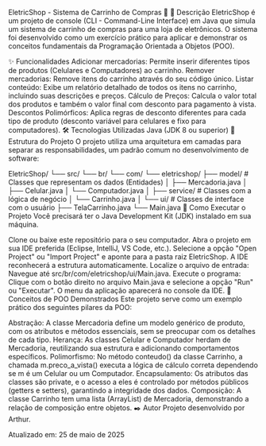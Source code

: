 EletricShop - Sistema de Carrinho de Compras 🛒
📄 Descrição
EletricShop é um projeto de console (CLI - Command-Line Interface) em Java que simula um sistema de carrinho de compras para uma loja de eletrônicos. O sistema foi desenvolvido como um exercício prático para aplicar e demonstrar os conceitos fundamentais da Programação Orientada a Objetos (POO).

✨ Funcionalidades
Adicionar mercadorias: Permite inserir diferentes tipos de produtos (Celulares e Computadores) ao carrinho.
Remover mercadorias: Remove itens do carrinho através do seu código único.
Listar conteúdo: Exibe um relatório detalhado de todos os itens no carrinho, incluindo suas descrições e preços.
Cálculo de Preços: Calcula o valor total dos produtos e também o valor final com desconto para pagamento à vista.
Descontos Polimórficos: Aplica regras de desconto diferentes para cada tipo de produto (desconto variável para celulares e fixo para computadores).
🛠️ Tecnologias Utilizadas
Java (JDK 8 ou superior)
📂 Estrutura do Projeto
O projeto utiliza uma arquitetura em camadas para separar as responsabilidades, um padrão comum no desenvolvimento de software:

EletricShop/
└── src/
    └── br/
        └── com/
            └── eletricshop/
                ├── model/          # Classes que representam os dados (Entidades)
                │   ├── Mercadoria.java
                │   ├── Celular.java
                │   └── Computador.java
                │
                ├── service/        # Classes com a lógica de negócio
                │   └── Carrinho.java
                │
                └── ui/             # Classes de interface com o usuário
                    ├── TelaCarrinho.java
                    └── Main.java
🚀 Como Executar o Projeto
Você precisará ter o Java Development Kit (JDK) instalado em sua máquina.

Clone ou baixe este repositório para o seu computador.
Abra o projeto em sua IDE preferida (Eclipse, IntelliJ, VS Code, etc.).
Selecione a opção "Open Project" ou "Import Project" e aponte para a pasta raiz EletricShop. A IDE reconhecerá a estrutura automaticamente.
Localize o arquivo de entrada: Navegue até src/br/com/eletricshop/ui/Main.java.
Execute o programa: Clique com o botão direito no arquivo Main.java e selecione a opção "Run" ou "Executar". O menu da aplicação aparecerá no console da IDE.
🧠 Conceitos de POO Demonstrados
Este projeto serve como um exemplo prático dos seguintes pilares da POO:

Abstração: A classe Mercadoria define um modelo genérico de produto, com os atributos e métodos essenciais, sem se preocupar com os detalhes de cada tipo.
Herança: As classes Celular e Computador herdam de Mercadoria, reutilizando sua estrutura e adicionando comportamentos específicos.
Polimorfismo: No método conteudo() da classe Carrinho, a chamada m.preco_a_vista() executa a lógica de cálculo correta dependendo se m é um Celular ou um Computador.
Encapsulamento: Os atributos das classes são private, e o acesso a eles é controlado por métodos públicos (getters e setters), garantindo a integridade dos dados.
Composição: A classe Carrinho tem uma lista (ArrayList) de Mercadoria, demonstrando a relação de composição entre objetos.
✒️ Autor
Projeto desenvolvido por Arthur.

Atualizado em: 25 de maio de 2025
